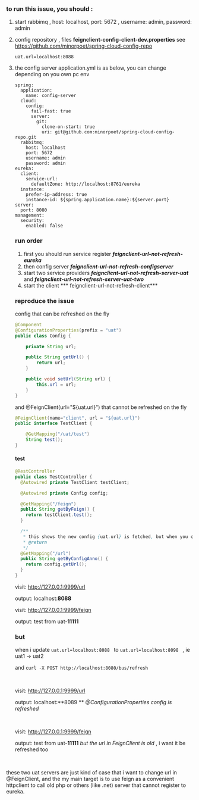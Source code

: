### to run this issue, you should :

1. start rabbimq ,    host: localhost, port: 5672 , username: admin, password: admin 

2. config repository , files  **feignclient-config-client-dev.properties**   see https://github.com/minorpoet/spring-cloud-config-repo

   `uat.url=localhost:8088 `

3. the config server application.yml is as below,   you can change depending on you own pc env

   ```
   spring:
     application:
       name: config-server
     cloud:
       config:
         fail-fast: true
         server:
           git:
             clone-on-start: true
             uri: git@github.com:minorpoet/spring-cloud-config-repo.git
     rabbitmq:
       host: localhost
       port: 5672
       username: admin
       password: admin
   eureka:
     client:
       service-url:
         defaultZone: http://localhost:8761/eureka
     instance:
       prefer-ip-address: true
       instance-id: ${spring.application.name}:${server.port}
   server:
     port: 8080
   management:
     security:
       enabled: false
   ```

   ### run order

   1. first you should run service register ***feignclient-url-not-refresh-eureka***
   2. then config server ***feignclient-url-not-refresh-configserver***
   3. start two service providers  ***feignclient-url-not-refresh-server-uat*** and ***feignclient-url-not-refresh-server-uat-two***
   4. start the client *** feignclient-url-not-refresh-client***

   ### reproduce the issue

   config that can be refreshed on the fly

   ```java
   @Component
   @ConfigurationProperties(prefix = "uat")
   public class Config {

       private String url;

       public String getUrl() {
           return url;
       }

       public void setUrl(String url) {
           this.url = url;
       }
   }
   ```

   and @FeignClient(url="${uat.url}")  that cannot be refreshed on the fly

   ```java
   @FeignClient(name="client", url = "${uat.url}")
   public interface TestClient {

       @GetMapping("/uat/test")
       String test();
   }
   ```

   #### test

   ```java
   @RestController
   public class TestController {
     @Autowired private TestClient testClient;

     @Autowired private Config config;

     @GetMapping("/feign")
     public String getByFeign() {
       return testClient.test();
     }

     /**
      * this shows the new config {uat.url} is fetched, but when you call getByFeign the calling target is still old one
      * @return
      */
     @GetMapping("/url")
     public String getByConfigAnno() {
       return config.getUrl();
     }
   }
   ```

   visit:        http://127.0.0.1:9999/url 

   output:   localhost:**8088**

   visit:        http://127.0.0.1:9999/feign

   output:   test from uat-**11111**

   ### but 

   when i update `uat.url=localhost:8088 ` to `uat.url=localhost:8098 `  , ie  uat1 -> uat2

   and `curl -X POST http://localhost:8080/bus/refresh `

   ​

   visit:        http://127.0.0.1:9999/url 

   output:   localhost:**8089 **                            *@ConfigurationProperties config is refreshed*            

   ​

   visit:        http://127.0.0.1:9999/feign

   output:   test from uat-**11111**                  *but the url in FeignClient is old*    , i want it be refreshed too

   ​

these two uat servers are just  kind of case that i want to change url in @FeignClient,  and  the my main target is to use feign as a convenient httpclient to call old php or others (like .net) server that cannot register to eureka.
